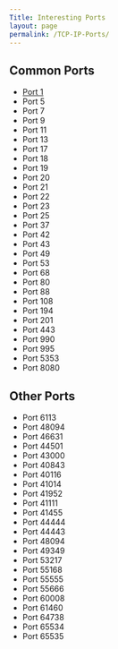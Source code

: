 ```yaml
---
Title: Interesting Ports
layout: page
permalink: /TCP-IP-Ports/
---
```


## Common Ports
- [Port 1](https://d0z.me/port-1)
- Port 5
- Port 7
- Port 9
- Port 11
- Port 13
- Port 17
- Port 18
- Port 19
- Port 20
- Port 21
- Port 22
- Port 23
- Port 25
- Port 37
- Port 42
- Port 43
- Port 49
- Port 53
- Port 68
- Port 80
- Port 88
- Port 108
- Port 194
- Port 201
- Port 443
- Port 990
- Port 995
- Port 5353
- Port 8080

## Other Ports
- Port 6113
- Port 48094
- Port 46631
- Port 44501
- Port 43000
- Port 40843
- Port 40116
- Port 41014
- Port 41952
- Port 41111
- Port 41455
- Port 44444
- Port 44443
- Port 48094
- Port 49349
- Port 53217
- Port 55168
- Port 55555
- Port 55666
- Port 60008
- Port 61460
- Port 64738
- Port 65534
- Port 65535
